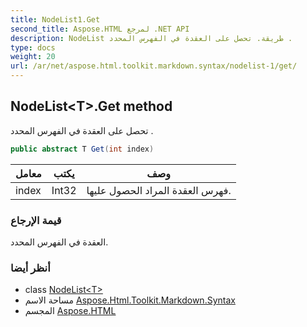 ```yaml
---
title: NodeList1.Get
second_title: Aspose.HTML لمرجع .NET API
description: NodeList طريقة. تحصل على العقدة في الفهرس المحدد .
type: docs
weight: 20
url: /ar/net/aspose.html.toolkit.markdown.syntax/nodelist-1/get/
---
```

## NodeList&lt;T&gt;.Get method

تحصل على العقدة في الفهرس المحدد .

```csharp
public abstract T Get(int index)
```

| معامل | يكتب | وصف |
| --- | --- | --- |
| index | Int32 | فهرس العقدة المراد الحصول عليها. |

### قيمة الإرجاع

العقدة في الفهرس المحدد.

### أنظر أيضا

* class [NodeList&lt;T&gt;](../)
* مساحة الاسم [Aspose.Html.Toolkit.Markdown.Syntax](../../nodelist-1/)
* المجسم [Aspose.HTML](../../../)


